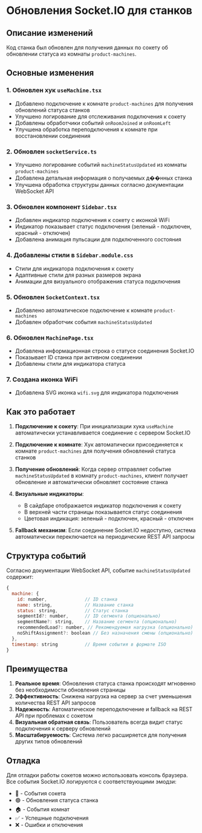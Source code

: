 # Обновления Socket.IO для станков

## Описание изменений

Код станка был обновлен для получения данных по сокету об обновлении статуса из комнаты `product-machines`.

## Основные изменения

### 1. Обновлен хук `useMachine.tsx`
- Добавлено подключение к комнате `product-machines` для получения обновлений статуса станков
- Улучшено логирование для отслеживания подключения к сокету
- Добавлены обработчики событий `onRoomJoined` и `onRoomLeft`
- Улучшена обработка переподключения к комнате при восстановлении соединения

### 2. Обновлен `socketService.ts`
- Улучшено логирование событий `machineStatusUpdated` из комнаты `product-machines`
- Добавлена детальная информация о получаемых д��нных станка
- Улучшена обработка структуры данных согласно документации WebSocket API

### 3. Обновлен компонент `Sidebar.tsx`
- Добавлен индикатор подключения к сокету с иконкой WiFi
- Индикатор показывает статус подключения (зеленый - подключен, красный - отключен)
- Добавлена анимация пульсации для подключенного состояния

### 4. Добавлены стили в `Sidebar.module.css`
- Стили для индикатора подключения к сокету
- Адаптивные стили для разных размеров экрана
- Анимации для визуального отображения статуса подключения

### 5. Обновлен `SocketContext.tsx`
- Добавлено автоматическое подключение к комнате `product-machines`
- Добавлен обработчик события `machineStatusUpdated`

### 6. Обновлен `MachinePage.tsx`
- Добавлена информационная строка о статусе соединения Socket.IO
- Показывает ID станка при активном соединении
- Добавлены стили для индикатора статуса

### 7. Создана иконка WiFi
- Добавлена SVG иконка `wifi.svg` для индикатора подключения

## Как это работает

1. **Подключение к сокету**: При инициализации хука `useMachine` автоматически устанавливается соединение с сервером Socket.IO

2. **Подключение к комнате**: Хук автоматически присоединяется к комнате `product-machines` для получения обновлений статуса станков

3. **Получение обновлений**: Когда сервер отправляет событие `machineStatusUpdated` в комнату `product-machines`, клиент получает обновление и автоматически обновляет состояние станка

4. **Визуальные индикаторы**: 
   - В сайдбаре отображается индикатор подключения к сокету
   - В верхней части страницы показывается статус соединения
   - Цветовая индикация: зеленый - подключен, красный - отключен

5. **Fallback механизм**: Если соединение Socket.IO недоступно, система автоматически переключается на периодические REST API запросы

## Структура событий

Согласно документации WebSocket API, событие `machineStatusUpdated` содержит:

```javascript
{
  machine: {
    id: number,              // ID станка
    name: string,            // Название станка
    status: string,          // Статус станка
    segmentId?: number,      // ID сегмента (опционально)
    segmentName?: string,    // Название сегмента (опционально)
    recommendedLoad?: number, // Рекомендуемая нагрузка (опционально)
    noShiftAssignment?: boolean // Без назначения смены (опционально)
  },
  timestamp: string          // Время события в формате ISO
}
```

## Преимущества

1. **Реальное время**: Обновления статуса станка происходят мгновенно без необходимости обновления страницы
2. **Эффективность**: Снижена нагрузка на сервер за счет уменьшения количества REST API запросов
3. **Надежность**: Автоматическое переподключение и fallback на REST API при проблемах с сокетом
4. **Визуальная обратная связь**: Пользователь всегда видит статус подключения к серверу обновлений
5. **Масштабируемость**: Система легко расширяется для получения других типов обновлений

## Отладка

Для отладки работы сокетов можно использовать консоль браузера. Все события Socket.IO логируются с соответствующими эмодзи:
- 🔄 - События сокета
- 🟢 - Обновления статуса станка
- 🏠 - События комнат
- ✅ - Успешные подключения
- ❌ - Ошибки и отключения